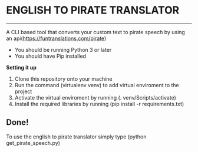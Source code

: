 # ENGLISH TO PIRATE TRANSLATOR
---
A CLI based tool that converts your custom text to pirate speech by using an api(https://funtranslations.com/pirate)

* You should be running Python 3 or later
* You should have Pip installed

**Setting it up**
1. Clone this repository onto your machine 
2. Run the command (virtualenv venv) to add virtual enviroment to the project
3. Activate the virtual enviroment by running (. venv/Scripts/activate)
4. Install the required libraries by running (pip install -r requirements.txt)

## Done!
To use the english to pirate translator simply type (python get_pirate_speech.py)
